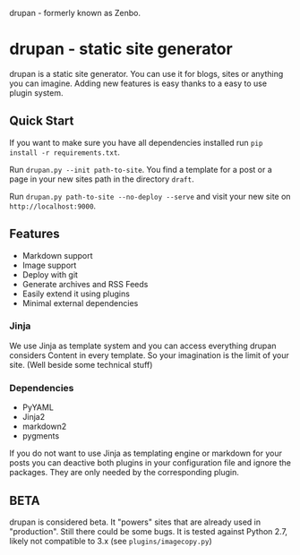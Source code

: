 drupan - formerly known as Zenbo.

# drupan - static site generator
drupan is a static site generator. You can use it for blogs, sites or anything
you can imagine. Adding new features is easy thanks to a easy to use plugin
system.

## Quick Start
If you want to make sure you have all dependencies installed run 
```pip install -r requirements.txt```.

Run ```drupan.py --init path-to-site```. You find a template for a post or a
page in your new sites path in the directory ```draft```.

Run ```drupan.py path-to-site --no-deploy --serve``` and visit your new site
on ```http://localhost:9000```.

## Features
  - Markdown support
  - Image support
  - Deploy with git
  - Generate archives and RSS Feeds
  - Easily extend it using plugins
  - Minimal external dependencies

### Jinja
We use Jinja as template system and you can access everything drupan considers
Content in every template. So your imagination is the limit of your site. (Well
beside some technical stuff)

### Dependencies
  - PyYAML
  - Jinja2
  - markdown2
  - pygments

If you do not want to use Jinja as templating engine or markdown for your posts
you can deactive both plugins in your configuration file and ignore the packages.
They are only needed by the corresponding plugin.

## BETA
drupan is considered beta. It "powers" sites that are already used in "production".
Still there could be some bugs. It is tested against Python 2.7, likely not 
compatible to 3.x (see ```plugins/imagecopy.py```)
